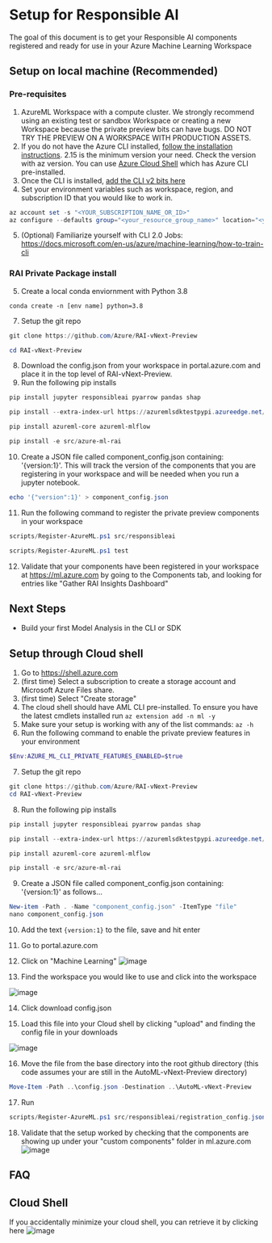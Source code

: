 # Setup for Responsible AI
The goal of this document is to get your Responsible AI components registered and ready for use in your Azure Machine Learning Workspace

## Setup on local machine (Recommended)

### Pre-requisites

1. AzureML Workspace with a compute cluster. We strongly recommend using an existing test or sandbox Workspace or creating a new Workspace because the private preview bits can have bugs. DO NOT TRY THE PREVIEW ON A WORKSPACE WITH PRODUCTION ASSETS.
2. If you do not have the Azure CLI installed, [follow the installation instructions](https://docs.microsoft.com/cli/azure/install-azure-cli). 2.15 is the minimum version your need. Check the version with az version. You can use [Azure Cloud Shell](https://docs.microsoft.com/en-us/azure/cloud-shell/quickstart) which has Azure CLI pre-installed.
3. Once the CLI is installed, [add the CLI v2 bits here](https://docs.microsoft.com/en-us/azure/machine-learning/how-to-configure-cli)
4. Set your environment variables such as workspace, region, and subscription ID that you would like to work in.
```powershell
az account set -s "<YOUR_SUBSCRIPTION_NAME_OR_ID>"
az configure --defaults group="<your_resource_group_name>" location="<your_azure_region>" workspace="<your_workspace_name>"
```
5. (Optional) Familiarize yourself with CLI 2.0 Jobs: https://docs.microsoft.com/en-us/azure/machine-learning/how-to-train-cli

### RAI Private Package install
5. Create a local conda enviornment with Python 3.8
```
conda create -n [env name] python=3.8
```
7. Setup the git repo 
```powershell
git clone https://github.com/Azure/RAI-vNext-Preview
```
```powershell
cd RAI-vNext-Preview
```
8. Download the config.json from your workspace in portal.azure.com and place it in the top level of RAI-vNext-Preview.
9. Run the following pip installs
``` powershell
pip install jupyter responsibleai pyarrow pandas shap
```
``` powershell
pip install --extra-index-url https://azuremlsdktestpypi.azureedge.net/sdk-cli-v2 azure-ml
```
``` powershell
pip install azureml-core azureml-mlflow
```
``` powershell
pip install -e src/azure-ml-rai
```
10. Create a JSON file called component_config.json containing: '{version:1}'. This will track the version of the components that you are registering in your workspace and will be needed when you run a jupyter notebook.
```powershell
echo '{"version":1}' > component_config.json
```

11. Run the following command to register the private preview components in your workspace

```powershell
scripts/Register-AzureML.ps1 src/responsibleai
```
```powershell
scripts/Register-AzureML.ps1 test
```

12. Validate that your components have been registered in your workspace at https://ml.azure.com by going to the Components tab, and looking for entries like "Gather RAI Insights Dashboard"
## Next Steps
- Build your first Model Analysis in the CLI or SDK

## Setup through Cloud shell 
1. Go to https://shell.azure.com
2. (first time) Select a subscription to create a storage account and Microsoft Azure Files share.
3. (first time) Select "Create storage"
4. The cloud shell should have AML CLI pre-installed. To ensure you have the latest cmdlets installed run ```az extension add -n ml -y``` 
5. Make sure your setup is working with any of the list commands: ``` az -h ```
6. Run the following command to enable the private preview features in your environment
```powershell 
$Env:AZURE_ML_CLI_PRIVATE_FEATURES_ENABLED=$true
```
7. Setup the git repo 
```powershell
git clone https://github.com/Azure/RAI-vNext-Preview
cd RAI-vNext-Preview
```
8. Run the following pip installs
``` powershell
pip install jupyter responsibleai pyarrow pandas shap
```
``` powershell
pip install --extra-index-url https://azuremlsdktestpypi.azureedge.net/sdk-cli-v2 azure-ml
```
``` powershell
pip install azureml-core azureml-mlflow
```
``` powershell
pip install -e src/azure-ml-rai
```
9. Create a JSON file called component_config.json containing: '{version:1}' as follows...
```powershell
New-item -Path . -Name "component_config.json" -ItemType "file"
nano component_config.json
```
10. Add the text ```{version:1}``` to the file, save and hit enter
11. Go to portal.azure.com
12. Click on "Machine Learning"
![image](https://user-images.githubusercontent.com/53354089/145263293-46ad90f4-a624-4bce-ac6d-10e82fe30061.png)

13. Find the workspace you would like to use and click into the workspace

![image](https://user-images.githubusercontent.com/53354089/145263425-fd248292-217d-47a2-a89c-adeada367a08.png)

14. Click download config.json


15. Load this file into your Cloud shell by clicking "upload" and finding the config file in your downloads

![image](https://user-images.githubusercontent.com/53354089/145263695-12553cc9-f0ac-477b-89a3-3eba18f07cc6.png)

16. Move the file from the base directory into the root github directory (this code assumes your are still in the AutoML-vNext-Preview directory)

```powershell
Move-Item -Path ..\config.json -Destination ..\AutoML-vNext-Preview
```
17. Run

```powershell
scripts/Register-AzureML.ps1 src/responsibleai/registration_config.json

```
18. Validate that the setup worked by checking that the components are showing up under your "custom components" folder in ml.azure.com
![image](https://user-images.githubusercontent.com/53354089/145264202-12105d3b-9fd9-4234-96ee-ea9c22a4aaa3.png)





 

## FAQ
## Cloud Shell
If you accidentally minimize your cloud shell, you can retrieve it by clicking here
![image](https://user-images.githubusercontent.com/53354089/145258468-2c5c5e02-03bb-4aa6-9961-67fa1a32af77.png)

